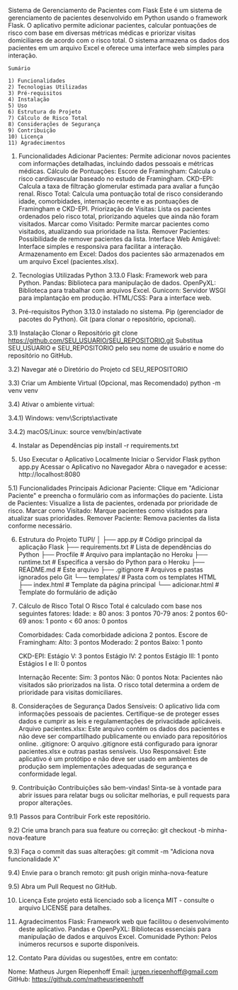 Sistema de Gerenciamento de Pacientes com Flask
Este é um sistema de gerenciamento de pacientes desenvolvido em Python usando o framework Flask. O aplicativo permite adicionar pacientes, calcular pontuações de risco com base em diversas métricas médicas e priorizar visitas domiciliares de acordo com o risco total. O sistema armazena os dados dos pacientes em um arquivo Excel e oferece uma interface web simples para interação.

    Sumário

    1) Funcionalidades
    2) Tecnologias Utilizadas
    3) Pré-requisitos
    4) Instalação
    5) Uso
    6) Estrutura do Projeto
    7) Cálculo de Risco Total
    8) Considerações de Segurança
    9) Contribuição
    10) Licença
    11) Agradecimentos

1) Funcionalidades
Adicionar Pacientes: Permite adicionar novos pacientes com informações detalhadas, incluindo dados pessoais e métricas médicas.
Cálculo de Pontuações:
Escore de Framingham: Calcula o risco cardiovascular baseado no estudo de Framingham.
CKD-EPI: Calcula a taxa de filtração glomerular estimada para avaliar a função renal.
Risco Total: Calcula uma pontuação total de risco considerando idade, comorbidades, internação recente e as pontuações de Framingham e CKD-EPI.
Priorização de Visitas: Lista os pacientes ordenados pelo risco total, priorizando aqueles que ainda não foram visitados.
Marcar como Visitado: Permite marcar pacientes como visitados, atualizando sua prioridade na lista.
Remover Pacientes: Possibilidade de remover pacientes da lista.
Interface Web Amigável: Interface simples e responsiva para facilitar a interação.
Armazenamento em Excel: Dados dos pacientes são armazenados em um arquivo Excel (pacientes.xlsx).

2) Tecnologias Utilizadas
Python 3.13.0
Flask: Framework web para Python.
Pandas: Biblioteca para manipulação de dados.
OpenPyXL: Biblioteca para trabalhar com arquivos Excel.
Gunicorn: Servidor WSGI para implantação em produção.
HTML/CSS: Para a interface web.

3) Pré-requisitos
Python 3.13.0 instalado no sistema.
Pip (gerenciador de pacotes do Python).
Git (para clonar o repositório, opcional).

3.1) Instalação
Clonar o Repositório
git clone https://github.com/SEU_USUARIO/SEU_REPOSITORIO.git
Substitua SEU_USUARIO e SEU_REPOSITORIO pelo seu nome de usuário e nome do repositório no GitHub.

3.2) Navegar até o Diretório do Projeto
cd SEU_REPOSITORIO

3.3) Criar um Ambiente Virtual (Opcional, mas Recomendado)
python -m venv venv

3.4) Ativar o ambiente virtual:

3.4.1) Windows:
venv\Scripts\activate

3.4.2) macOS/Linux:
source venv/bin/activate

4) Instalar as Dependências
pip install -r requirements.txt


5) Uso
Executar o Aplicativo Localmente
Iniciar o Servidor Flask
python app.py
Acessar o Aplicativo no Navegador
Abra o navegador e acesse:
http://localhost:8080

5.1) Funcionalidades Principais
Adicionar Paciente: Clique em "Adicionar Paciente" e preencha o formulário com as informações do paciente.
Lista de Pacientes: Visualize a lista de pacientes, ordenada por prioridade de risco.
Marcar como Visitado: Marque pacientes como visitados para atualizar suas prioridades.
Remover Paciente: Remova pacientes da lista conforme necessário.

6) Estrutura do Projeto
    TUPI/
    │
    ├── app.py                # Código principal da aplicação Flask
    ├── requirements.txt      # Lista de dependências do Python
    ├── Procfile              # Arquivo para implantação no Heroku
    ├── runtime.txt           # Especifica a versão do Python para o Heroku
    ├── README.md             # Este arquivo
    ├── .gitignore            # Arquivos e pastas ignorados pelo Git
    └── templates/            # Pasta com os templates HTML
        ├── index.html        # Template da página principal
        └── adicionar.html    # Template do formulário de adição

7) Cálculo de Risco Total
O Risco Total é calculado com base nos seguintes fatores:
    Idade:
    ≥ 80 anos: 3 pontos
    70-79 anos: 2 pontos
    60-69 anos: 1 ponto
    < 60 anos: 0 pontos
    
    Comorbidades: Cada comorbidade adiciona 2 pontos.
    Escore de Framingham:
    Alto: 3 pontos
    Moderado: 2 pontos
    Baixo: 1 ponto
    
    CKD-EPI:
    Estágio V: 3 pontos
    Estágio IV: 2 pontos
    Estágio III: 1 ponto
    Estágios I e II: 0 pontos
    
    Internação Recente:
    Sim: 3 pontos
    Não: 0 pontos
    Nota: Pacientes não visitados são priorizados na lista. O risco total determina a ordem de prioridade para visitas domiciliares.

9) Considerações de Segurança
Dados Sensíveis: O aplicativo lida com informações pessoais de pacientes. Certifique-se de proteger esses dados e cumprir as leis e regulamentações de privacidade aplicáveis.
Arquivo pacientes.xlsx: Este arquivo contém os dados dos pacientes e não deve ser compartilhado publicamente ou enviado para repositórios online.
.gitignore: O arquivo .gitignore está configurado para ignorar pacientes.xlsx e outras pastas sensíveis.
Uso Responsável: Este aplicativo é um protótipo e não deve ser usado em ambientes de produção sem implementações adequadas de segurança e conformidade legal.

10) Contribuição
Contribuições são bem-vindas! Sinta-se à vontade para abrir issues para relatar bugs ou solicitar melhorias, e pull requests para propor alterações.

9.1) Passos para Contribuir
Fork este repositório.

9.2) Crie uma branch para sua feature ou correção:
git checkout -b minha-nova-feature

9.3) Faça o commit das suas alterações:
git commit -m "Adiciona nova funcionalidade X"

9.4) Envie para o branch remoto:
git push origin minha-nova-feature

9.5) Abra um Pull Request no GitHub.

10) Licença
Este projeto está licenciado sob a licença MIT - consulte o arquivo LICENSE para detalhes.

11) Agradecimentos
Flask: Framework web que facilitou o desenvolvimento deste aplicativo.
Pandas e OpenPyXL: Bibliotecas essenciais para manipulação de dados e arquivos Excel.
Comunidade Python: Pelos inúmeros recursos e suporte disponíveis.

12) Contato
Para dúvidas ou sugestões, entre em contato:

Nome: Matheus Jurgen Riepenhoff
Email: jurgen.riepenhoff@gmail.com
GitHub: https://github.com/matheusriepenhoff
